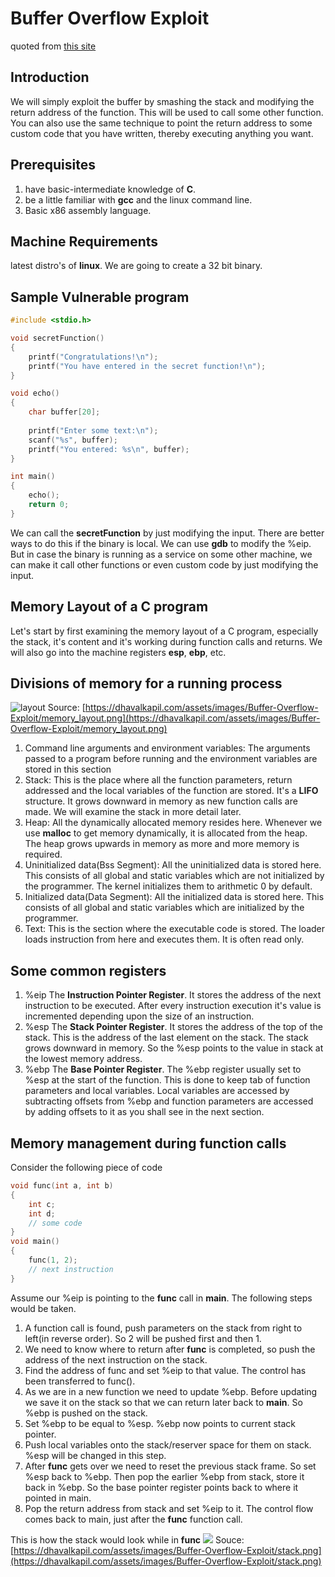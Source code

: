 # Buffer Overflow Exploit
quoted from [this site](https://dhavalkapil.com/blogs/Buffer-Overflow-Exploit/)

## Introduction
We will simply exploit the buffer by smashing the stack and modifying the return address of the function. This will be used to call some other function. You can also use the same technique to point the return address to some custom code that you have written, thereby executing anything you want.

## Prerequisites
1. have basic-intermediate knowledge of **C**.
2. be a little familiar with **gcc** and the linux command line.
3. Basic x86 assembly language.

## Machine Requirements
latest distro's of **linux**. We are going to create a 32 bit binary.

## Sample Vulnerable program
```c
#include <stdio.h>

void secretFunction()
{
	printf("Congratulations!\n");
	printf("You have entered in the secret function!\n");
}

void echo() 
{
	char buffer[20];
	
	printf("Enter some text:\n");
	scanf("%s", buffer);
	printf("You entered: %s\n", buffer);
}

int main()
{
	echo();
	return 0;
}
```

We can call the **secretFunction** by just modifying the input. There are better ways to do this if the binary is local. We can use **gdb** to modify the %eip. But in case the binary is running as a service on some other machine, we can make it call other functions or even custom code by just modifying the input.

## Memory Layout of a C program
Let's start by first examining the memory layout of a C program, especially the stack, it's content and it's working during function calls and returns. We will also go into the machine registers **esp**, **ebp**, etc.

## Divisions of memory for a running process
![layout](https://dhavalkapil.com/assets/images/Buffer-Overflow-Exploit/memory_layout.png)
Source: [https://dhavalkapil.com/assets/images/Buffer-Overflow-Exploit/memory_layout.png](https://dhavalkapil.com/assets/images/Buffer-Overflow-Exploit/memory_layout.png)

1. Command line arguments and environment variables:
	The arguments passed to a program before running and the environment variables are stored in this section
2. Stack:
	This is the place where all the function parameters, return addressed and the local variables of the function are stored. It's a **LIFO** structure. It grows downward in memory as new function calls are made. We will examine the stack in more detail later.
3. Heap:
	All the dynamically allocated memory resides here. Whenever we use **malloc** to get memory dynamically, it is allocated from the heap. The heap grows upwards in memory as more and more memory is required.
4. Uninitialized data(Bss Segment): 
	All the uninitialized data is stored here. This consists of all global and static variables which are not initialized by the programmer. The kernel initializes them to arithmetic 0 by default.
5. Initialized data(Data Segment):
	All the initialized data is stored here. This consists of all global and static variables which are initialized by the programmer.
6. Text:
	This is the section where the executable code is stored. The loader loads instruction from here and executes them. It is often read only.

## Some common registers
1. %eip
	The **Instruction Pointer Register**. It stores the address of the next instruction to be executed. After every instruction execution it's value is incremented depending upon the size of an instruction.
2. %esp
	The **Stack Pointer Register**. It stores the address of the top of the stack. This is the address of the last element on the stack. The stack grows downward in memory. So the %esp points to the value in stack at the lowest memory address.
3. %ebp
	The **Base Pointer Register**. The %ebp register usually set to %esp at the start of the function. This is done to keep tab of function parameters and local variables. Local variables are accessed by subtracting offsets from %ebp and function parameters are accessed by adding offsets to it as you shall see in the next section.

## Memory management during function calls
Consider the following piece of code
```c
void func(int a, int b)
{
	int c;
	int d;
	// some code
}
void main()
{
	func(1, 2);
	// next instruction
}
```
Assume our %eip is pointing to the **func** call in **main**. The following steps would be taken.
1. A function call is found, push parameters on the stack from right to left(in reverse order). So 2 will be pushed first and then 1.
2. We need to know where to return after **func** is completed, so push the address of the next instruction on the stack.
3. Find the address of func and set %eip to that value. The control has been transferred to func().
4. As we are in a new function we need to update %ebp. Before updating we save it on the stack so that we can return later back to **main**. So %ebp is pushed on the stack.
5. Set %ebp to be equal to %esp. %ebp now points to current stack pointer.
6. Push local variables onto the stack/reserver space for them on stack. %esp will be changed in this step.
7. After **func** gets over we need to reset the previous stack frame. So set %esp back to %ebp. Then pop the earlier %ebp from stack, store it back in %ebp. So the base pointer register points back to where it pointed in main.
8. Pop the return address from stack and set %eip to it. The control flow comes back to main, just after the **func** function call.

This is how the stack would look while in **func**
![](https://dhavalkapil.com/assets/images/Buffer-Overflow-Exploit/stack.png)
Souce: [https://dhavalkapil.com/assets/images/Buffer-Overflow-Exploit/stack.png](https://dhavalkapil.com/assets/images/Buffer-Overflow-Exploit/stack.png)

<!--stackedit_data:
eyJoaXN0b3J5IjpbMTQ0NDUwNzkwNCwtMTMxNTYyNzA3OSwtMz
UwNDI2OTMwXX0=
-->
